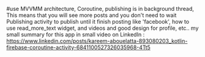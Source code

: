 #use MVVMM architecture, Coroutine,
publishing is in background thread, This means that you will see more posts and you don't need to wait Publishing activity to publish until it finish posting like 'facebook', 
how to use read_more_text widget, 
and videos and good design for profile, etc..
my small summary for this app in small video on LinkedIn : https://www.linkedin.com/posts/kareem-abouelatta-893080203_kotlin-firebase-coroutine-activity-6841100527326035968-4Tt5
